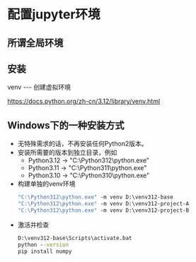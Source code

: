 # 配置jupyter环境

## 所谓全局环境

## 安装

venv --- 创建虚拟环境

https://docs.python.org/zh-cn/3.12/library/venv.html

## Windows下的一种安装方式

- 无特殊需求的话，不再安装任何Python2版本。
- 安装所需要的版本到独立目录，例如
  - Python3.12 -> "C:\Python312\python.exe"
  - Python3.11 -> "C:\Python311\python.exe"
  - Python3.10 -> "C:\Python310\python.exe"
- 构建单独的venv环境
  ```cmd
  "C:\Python312\python.exe" -m venv D:\venv312-base
  "C:\Python312\python.exe" -m venv D:\venv312-project-A
  "C:\Python312\python.exe" -m venv D:\venv312-project-B
  ```
- 激活并检查
  ```cmd
  D:\venv312-base\Scripts\activate.bat
  python --version
  pip install numpy
  ```
